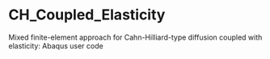 # CH_Coupled_Elasticity
Mixed finite-element approach for Cahn-Hilliard-type diffusion coupled with elasticity: Abaqus user code

